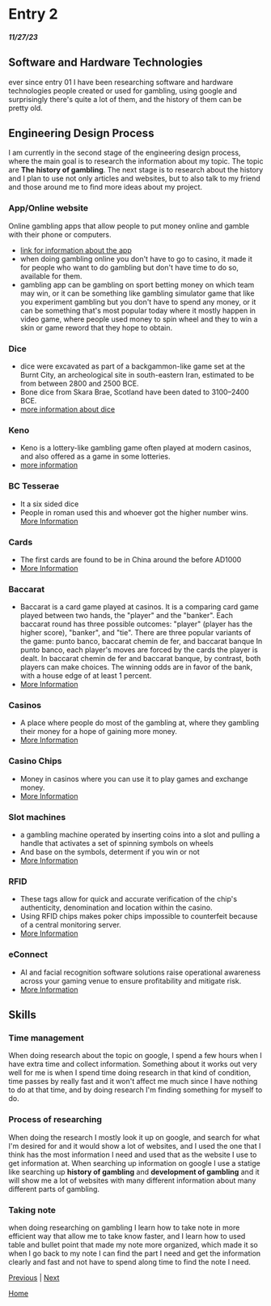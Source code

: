 # Entry 2
##### 11/27/23

## Software and Hardware Technologies

ever since entry 01 I have been researching software and hardware technologies people created or used for gambling, using google and surprisingly there's quite a lot of them, and the history of them can be pretty old.

## Engineering Design Process

I am currently in the second stage of the engineering design process, where the main goal is to research the information about my topic. The topic are **The history of gambling**. The next stage is to research about the history and I plan to use not only articles and websites, but to also talk to my friend and those around me to find more ideas about my project.

### App/Online website

Online gambling apps that allow people to put money online and gamble with their phone or computers.
* [link for information about the app](https://apps.apple.com/us/app/betmgm-sportsbook/id1430875409)
* when doing gambling online you don't have to go to casino, it made it for people who want to do gambling but don't have time to do so, available for them.
* gambling app can be gambling on sport betting money on which team may win, or it can be something like gambling simulator game that like you experiment gambling but you don't have to spend any money, or it can be something that's most popular today where it mostly happen in video game, where people used money to spin wheel and they to win a skin or game reword that they hope to obtain.

### Dice

* dice were excavated as part of a backgammon-like game set at the Burnt City, an archeological site in south-eastern Iran, estimated to be from between 2800 and 2500 BCE.
* Bone dice from Skara Brae, Scotland have been dated to 3100–2400 BCE.
* [more information about dice](https://study.com/academy/lesson/ancient-dice-history-games-facts.html#:~:text=When%20were%20the%20first%20dice,originated%20in%20roughly%203%2C000%20BCE.)

### Keno

* Keno is a lottery-like gambling game often played at modern casinos, and also offered as a game in some lotteries.
* [more information](https://www.britannica.com/topic/keno)

### BC Tesserae

* It a six sided dice
* People in roman used this and whoever got the higher number wins.
[More Information](https://www.britannica.com/art/opus-alexandrinum)

### Cards

* The first cards are found to be in China around the before AD1000
* [More Information](https://www.theguardian.com/notesandqueries/query/0,5753,-2647,00.html#:~:text=PLAYING%20cards%20were%20invented%20by,the%20Mameluke%20empire%20of%20Egypt.)

### Baccarat

* Baccarat is a card game played at casinos. It is a comparing card game played between two hands, the "player" and the "banker". Each baccarat round has three possible outcomes: "player" (player has the higher score), "banker", and "tie". There are three popular variants of the game: punto banco, baccarat chemin de fer, and baccarat banque  In punto banco, each player's moves are forced by the cards the player is dealt. In baccarat chemin de fer and baccarat banque, by contrast, both players can make choices. The winning odds are in favor of the bank, with a house edge of at least 1 percent.
* [More Information](https://www.caesars.com/casino-gaming-blog/latest-posts/table-games/baccarat/how-to-play-baccarat)

### Casinos

* A place where people do most of the gambling at, where they gambling their money for a hope of gaining more money.
* [More Information](https://www.merriam-webster.com/dictionary/casino)

### Casino Chips

* Money in casinos where you can use it to play games and exchange money.
* [More Information](https://www.capitol-casino.com/the-basics-of-casino-chips-value-and-color/
)

### Slot machines

* a gambling machine operated by inserting coins into a slot and pulling a handle that activates a set of spinning symbols on wheels
* And base on the symbols, determent if you win or not
* [More Information](https://www.dictionary.com/browse/slot-machine)

### RFID

* These tags allow for quick and accurate verification of the chip's authenticity, denomination and location within the casino. 
* Using RFID chips makes poker chips impossible to counterfeit because of a central monitoring server.
* [More Information](https://gaorfid.com/casino-and-gaming-organizations-rfid-systems/)

### eConnect

* AI and facial recognition software solutions raise operational awareness across your gaming venue to ensure profitability and 
 mitigate risk.
* [More Information](https://www.econnectglobal.com/)

## Skills

### Time management

When doing research about the topic on google, I spend a few hours when I have extra time and collect information. Something about it works out very well for me is when I spend time doing research in that kind of condition, time passes by really fast and it won't affect me much since I have nothing to do at that time, and by doing research I'm finding something for myself to do.

### Process of researching
When doing the research I mostly look it up on google, and search for what I'm desired for and it would show a lot of websites, and I used the one that I think has the most information I need and used that as the website I use to get information at. When searching up information on google I use a statige like searching up **history of gambling** and **development of gambling** and it will show me a lot of websites with many different information about many different parts of gambling.


### Taking note
when doing researching on gambling I learn how to take note in more efficient way that allow me to take know faster, and I learn how to used table and bullet point that made my note more organized, which made it so when I go back to my note I can find the part I need and get the information clearly and fast and not have to spend along time to find the note I need.


[Previous](entry01.md) | [Next](entry03.md)

[Home](../README.md)


